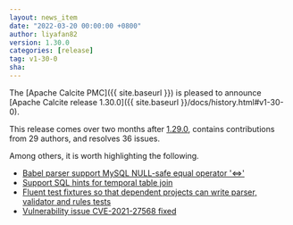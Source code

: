 ```yaml
---
layout: news_item
date: "2022-03-20 00:00:00 +0800"
author: liyafan82
version: 1.30.0
categories: [release]
tag: v1-30-0
sha:
---
```

<!--
{% comment %}
Licensed to the Apache Software Foundation (ASF) under one or more
contributor license agreements.  See the NOTICE file distributed with
this work for additional information regarding copyright ownership.
The ASF licenses this file to you under the Apache License, Version 2.0
(the "License"); you may not use this file except in compliance with
the License.  You may obtain a copy of the License at

http://www.apache.org/licenses/LICENSE-2.0

Unless required by applicable law or agreed to in writing, software
distributed under the License is distributed on an "AS IS" BASIS,
WITHOUT WARRANTIES OR CONDITIONS OF ANY KIND, either express or implied.
See the License for the specific language governing permissions and
limitations under the License.
{% endcomment %}
-->

The [Apache Calcite PMC]({{ site.baseurl }})
is pleased to announce
[Apache Calcite release 1.30.0]({{ site.baseurl }}/docs/history.html#v1-30-0).

This release comes over two months after [1.29.0](#v1-29-0),
contains contributions from 29 authors,
and resolves 36 issues.

Among others, it is worth highlighting the following.

* [Babel parser support MySQL NULL-safe equal operator '<=>'](https://issues.apache.org/jira/browse/CALCITE-4980)
* [Support SQL hints for temporal table join](https://issues.apache.org/jira/browse/CALCITE-4967)
* [Fluent test fixtures so that dependent projects can write parser, validator and rules tests](https://issues.apache.org/jira/browse/CALCITE-4885)
* [Vulnerability issue CVE-2021-27568 fixed](https://issues.apache.org/jira/browse/CALCITE-5030)
